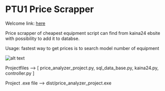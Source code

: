 # PTU1 Price Scrapper

Welcome link: [here](https://www.youtube.com/watch?v=dQw4w9WgXcQ?autoplay=1)

Price scrapper of cheapest equipment script can find from kaina24 ebsite with possibility to add it to databse. 

Usage: fastest way to get prices is to search model number of equipment 

![alt text](https://github.com/RumShot/ptu1_price_scrapper/blob/example.png?raw=true)

Projectfiles --> [ price_analyzer_project.py, sql_data_base.py, kaina24.py, controller.py ]

Project .exe file --> dist/price_analyzer_project.exe
